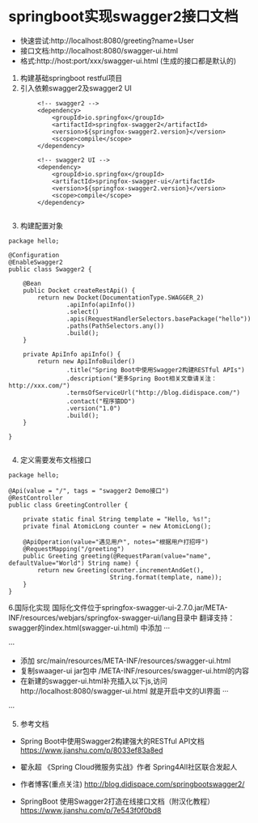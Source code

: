 # springboot实现swagger2接口文档
- 快速尝试:http://localhost:8080/greeting?name=User
- 接口文档:http://localhost:8080/swagger-ui.html 
- 格式:http://host:port/xxx/swagger-ui.html (生成的接口都是默认的)
1. 构建基础springboot restful项目 
2. 引入依赖swagger2及swagger2 UI
```
		<!-- swagger2 -->
		<dependency>
			<groupId>io.springfox</groupId>
			<artifactId>springfox-swagger2</artifactId>
			<version>${springfox-swagger2.version}</version>
			<scope>compile</scope>
		</dependency>

		<!-- swagger2 UI -->
		<dependency>
			<groupId>io.springfox</groupId>
			<artifactId>springfox-swagger-ui</artifactId>
			<version>${springfox-swagger2.version}</version>
			<scope>compile</scope>
		</dependency>
		
```
3. 构建配置对象
```
package hello;

@Configuration
@EnableSwagger2
public class Swagger2 {

    @Bean
    public Docket createRestApi() {
        return new Docket(DocumentationType.SWAGGER_2)
                .apiInfo(apiInfo())
                .select()
                .apis(RequestHandlerSelectors.basePackage("hello"))
                .paths(PathSelectors.any())
                .build();
    }

    private ApiInfo apiInfo() {
        return new ApiInfoBuilder()
                .title("Spring Boot中使用Swagger2构建RESTful APIs")
                .description("更多Spring Boot相关文章请关注：http://xxx.com/")
                .termsOfServiceUrl("http://blog.didispace.com/")
                .contact("程序猿DD")
                .version("1.0")
                .build();
    }

}


```
4. 定义需要发布文档接口
```
package hello;

@Api(value = "/", tags = "swagger2 Demo接口")
@RestController
public class GreetingController {

    private static final String template = "Hello, %s!";
    private final AtomicLong counter = new AtomicLong();

    @ApiOperation(value="遇见用户", notes="根据用户打招呼")
    @RequestMapping("/greeting")
    public Greeting greeting(@RequestParam(value="name", defaultValue="World") String name) {
        return new Greeting(counter.incrementAndGet(),
                            String.format(template, name));
    }
}
```

6.国际化实现
国际化文件位于springfox-swagger-ui-2.7.0.jar/META-INF/resources/webjars/springfox-swagger-ui/lang目录中
翻译支持：
swagger的index.html(swagger-ui.html) 中添加
···
	<!--国际化操作：选择中文版 -->
    <script src='webjars/springfox-swagger-ui/lang/translator.js' type='text/javascript'></script>
    <script src='webjars/springfox-swagger-ui/lang/zh-cn.js' type='text/javascript'></script>

···
- 添加 src/main/resources/META-INF/resources/swagger-ui.html
- 复制swaager-ui jar包中  /META-INF/resources/swagger-ui.html的内容
- 在新建的swagger-ui.html补充插入以下js,访问http://localhost:8080/swagger-ui.html 就是开启中文的UI界面
···
	<!--国际化操作：选择中文版 -->
    <script src='webjars/springfox-swagger-ui/lang/translator.js' type='text/javascript'></script>
    <script src='webjars/springfox-swagger-ui/lang/zh-cn.js' type='text/javascript'></script>

···

5. 参考文档
- Spring Boot中使用Swagger2构建强大的RESTful API文档  https://www.jianshu.com/p/8033ef83a8ed 
- 翟永超 《Spring Cloud微服务实战》作者 Spring4All社区联合发起人 
- 作者博客(重点关注) http://blog.didispace.com/springbootswagger2/


- SpringBoot 使用Swagger2打造在线接口文档（附汉化教程）https://www.jianshu.com/p/7e543f0f0bd8





















